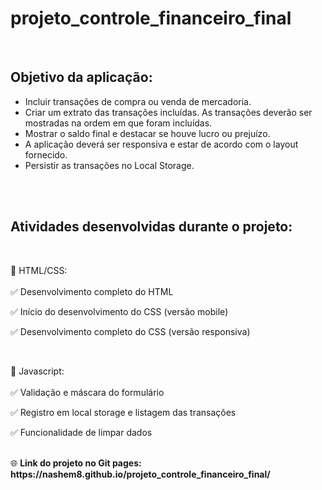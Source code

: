# projeto_controle_financeiro_final
<br>

<h2>Objetivo da aplicação:</h2>
<ul>
  <li>Incluir transações de compra ou venda de mercadoria.</li>

  <li>Criar um extrato das transações incluídas. As transações deverão ser mostradas na ordem em que foram incluídas.</li>

  <li>Mostrar o saldo final e destacar se houve lucro ou prejuízo.</li>

  <li>A aplicação deverá ser responsiva e estar de acordo com o layout fornecido.</li>

  <li>Persistir as transações no Local Storage.</li>
  </ul>

  <br><br>



<h2>Atividades desenvolvidas durante o projeto:</h2> 

<br>

🔹 HTML/CSS:<br><br>
✅ Desenvolvimento completo do HTML

✅ Início do desenvolvimento do CSS (versão mobile)

✅ Desenvolvimento completo do CSS (versão responsiva)

<br>

🔸 Javascript: <br><br>
✅ Validação e máscara do formulário

✅ Registro em local storage e listagem das transações

✅ Funcionalidade de limpar dados

<br>
🌐 <b>Link do projeto no Git pages: https://nashem8.github.io/projeto_controle_financeiro_final/</b>
